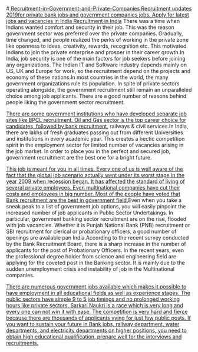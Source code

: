 #<a href="https://www.sarkariresult123.com/latest-recruitment-vacancy.html"> Recruitment-in-Government-and-Private-Companies
Recruitment updates 2019for private bank jobs and government companies jobs. Apply for latest jobs and vacancies in India
Recruitment in India</a>
There was a time when Indians wanted comfort and security in their job. This was the reason government sector was preferred over the private companies. Gradually, time changed, and people realized the perks of working in the private zone like openness to ideas, creativity, rewards, recognition etc. This motivated Indians to join the private enterprise and prosper in their career growth.In India, job security is one of the main factors for job seekers before joining any organizations. The Indian IT and Software industry depends mainly on US, UK and Europe for work, so the recruitment depend on the projects and economy of these nations.In most countries in the world, the many government organizations rule its population. In spite of private sectors operating alongside, the government recruitment still remain an unparalleled choice among job applicants. There are a good number of reasons behind people liking the government sector recruitment.

<a href="https://www.sarkariresult123.com/latest-recruitment-vacancy.html">There are some government institutions who have developed separate job sites like BPCL recruitment. Oil and Gas sector is the top career choice for candidates, followed by bank recruitment</a>, railways & civil services.In India, there are lakhs of fresh graduates passing out from different Universities and institutions in every academic year. This creates a hectic competition spirit in the employment sector for limited number of vacancies arising in the job market. In order to place you in the perfect and secured job, government recruitment are the best one for a bright future.

<a href="https://www.sarkariresult123.com/latest-recruitment-vacancy.html">This job is meant for you in all times. Every one of us is well aware of the fact that the global job scenario actually went under its worst stage in the year 2009 when recession began. It has affected the standard of living of several private employees. Even multinational companies have cut their costs and employees in big number. Most of the people have voted that Bank recruitment are the best in government field.</a>Even when you take a sneak peak to a list of government job options, you will easily pinpoint the increased number of job applicants in Public Sector Undertakings. In particular, government banking sector recruitment are on the rise, flooded with job vacancies. Whether it is Punjab National Bank (PNB) recruitment or SBI recruitment for clerical or probationary officers, a good number of openings are available pan India.According to the recent survey conducted by the Bank Recruitment Board, there is a sharp increase in the number of applicants for the post of Probationary Officers. In the recent years, even the professional degree holder from science and engineering field are applying for the coveted post in the Banking sector. It is mainly due to the sudden unemployment crisis and instability of job in the Multinational companies.

<a href="https://www.sarkariresult123.com/latest-recruitment-vacancy.html">There are numerous government jobs available which makes it possible to have employment in all educational fields as well as experience stages. The public sectors have simple 9 to 5 job timings and no prolonged working hours like private sectors. Sarkari Naukri is a race which is very long and every one can not win it with ease. The competition is very hard and fierce because there are thousands of applicants vying for just few public posts. If you want to sustain your future in Bank jobs, railway department, water departments, and electricity departments on higher positions, you need to obtain high educational qualification, prepare well for the interviews and recruitments.</a>
